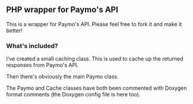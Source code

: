 ## PHP wrapper for Paymo's API

This is a wrapper for Paymo's API. Please feel free to fork it and make it better!

### What's included?

I've created a small caching class. This is used to cache up the returned responses from Paymo's API.

Then there's obviously the main Paymo class.

The Paymo and Cache classes have both been commented with Doxygen format comments (the Doxygen config file is here too).
